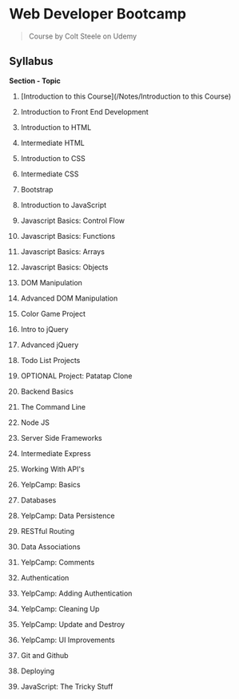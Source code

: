 # Web Developer Bootcamp

> Course by Colt Steele on Udemy

## Syllabus

**Section - Topic**

1. [Introduction to this Course](/Notes/Introduction to this Course)
2. Introduction to Front End Development
3. Introduction to HTML
4. Intermediate HTML
5. Introduction to CSS
6. Intermediate CSS
7. Bootstrap
8. Introduction to JavaScript
9. Javascript Basics: Control Flow
10. Javascript Basics: Functions
11. Javascript Basics: Arrays
12. Javascript Basics: Objects
13. DOM Manipulation
14. Advanced DOM Manipulation
15. Color Game Project
16. Intro to jQuery
17. Advanced jQuery
18. Todo List Projects
19. OPTIONAL Project: Patatap Clone
20. Backend Basics
21. The Command Line
22. Node JS
23. Server Side Frameworks
24. Intermediate Express
25. Working With API's
26. YelpCamp: Basics
27. Databases
28. YelpCamp: Data Persistence
29. RESTful Routing
30. Data Associations
31. YelpCamp: Comments
32. Authentication
33. YelpCamp: Adding Authentication
34. YelpCamp: Cleaning Up
35. YelpCamp: Update and Destroy
36. YelpCamp: UI Improvements


37. Git and Github
38. Deploying
39. JavaScript: The Tricky Stuff


